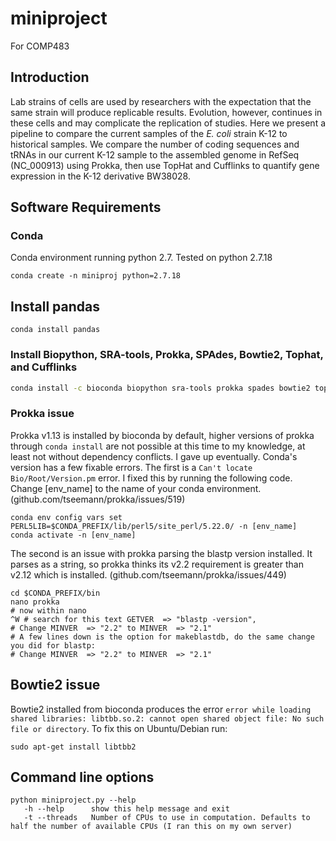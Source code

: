 # miniproject  
For COMP483  
## Introduction  
  
Lab strains of cells are used by researchers with the expectation that the same strain will produce replicable results. Evolution, however, continues in these cells and may complicate the replication of studies. Here we present a pipeline to compare the current samples of the *E. coli* strain K-12 to historical samples. We compare the number of coding sequences and tRNAs in our current K-12 sample to the assembled genome in RefSeq (NC_000913) using Prokka, then use TopHat and Cufflinks to quantify gene expression in the K-12 derivative BW38028.  
  
## Software Requirements  
### Conda  
Conda environment running python 2.7. Tested on python 2.7.18  
```
conda create -n miniproj python=2.7.18
```
## Install pandas
```
conda install pandas
```

### Install Biopython, SRA-tools, Prokka, SPAdes, Bowtie2, Tophat, and Cufflinks
```sh 
conda install -c bioconda biopython sra-tools prokka spades bowtie2 tophat cufflinks
```

### Prokka issue

Prokka v1.13 is installed by bioconda by default, higher versions of prokka through `conda install` are not possible at this time to my knowledge, at least not without dependency conflicts. I gave up eventually. Conda's version has a few fixable errors. The first is a `Can't locate Bio/Root/Version.pm` error. I fixed this by running the following code. Change [env_name] to the name of your conda environment. (github.com/tseemann/prokka/issues/519)
```
conda env config vars set PERL5LIB=$CONDA_PREFIX/lib/perl5/site_perl/5.22.0/ -n [env_name]
conda activate -n [env_name]
```  
The second is an issue with prokka parsing the blastp version installed. It parses as a string, so prokka thinks its v2.2 requirement is greater than v2.12 which is installed. (github.com/tseemann/prokka/issues/449)
```
cd $CONDA_PREFIX/bin
nano prokka
# now within nano
^W # search for this text GETVER  => "blastp -version",
# Change MINVER  => "2.2" to MINVER  => "2.1"
# A few lines down is the option for makeblastdb, do the same change you did for blastp:
# Change MINVER  => "2.2" to MINVER  => "2.1"
```

## Bowtie2 issue

Bowtie2 installed from bioconda produces the error `error while loading shared libraries: libtbb.so.2: cannot open shared object file: No such file or directory`. To fix this on Ubuntu/Debian run:
```
sudo apt-get install libtbb2
```

## Command line options
``` 
python miniproject.py --help
   -h --help      show this help message and exit
   -t --threads   Number of CPUs to use in computation. Defaults to half the number of available CPUs (I ran this on my own server)
```
